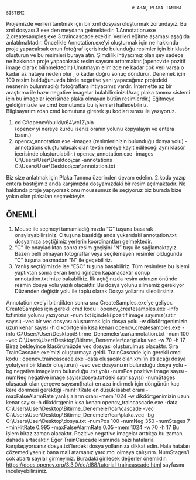                                                     # ARAÇ PLAKA TANIMA SİSTEMİ
Projemizde verileri tanıtmak için bir xml dosyası oluşturmak zorundayız. Bu xml dosyası 3 exe den meydana gelmektedir. 
1.Annotation.exe 
2.createsamples.exe 
3.traincascade.exe’dir.
Verileri eğitme aşaması aşağıda anlatılmaktadır.
Öncelikle Annotation.exe’yi oluşturmak için ne hakkında proje yapacaksak onun fotoğraf içerisinde bulunduğu resimler için bir klasör oluşturun ve bu resimleri buraya atın. Şimdilik ihtiyacımız olan şey sadece ne hakkında proje yapacaksak resim sayısını arttırmaktır.(opencv’de pozitif image olarak bilinmektedir.) Unutmayın elimizde ne kadar çok veri varsa o kadar az hataya neden olur , o kadar doğru sonuç döndürür. Denemek için 100 resim bulduğunuzda birde negative yani yapacağınız projedeki nesnenin bulunmadığı fotoğraflara ihtiyacımız vardır. İnternette az bir araştırma ile hazır negative imagelar bulabilirsiniz.(Araç plaka tanıma sistemi için bu imagelar içerisinde plaka olmayan bütün resimlerdir.)
Eğitmeye geldiğimizde ise cmd komutunda bu işlemleri halledebiliriz.
Bilgisayarımızdan cmd komutuna girerek şu kodları sırası ile yazıyoruz.
1.	cd C:\opencv\build\x64\vc12\bin\
(opencv yi nereye kurdu iseniz oranın yolunu kopyalayın ve entera basın.)
2.	opencv_annotation.exe -images (resimlerinizin bulunduğu dosya yolu) 
-annotations oluşturulacak olan textin nereye kayıt edileceği aynı klasör içerisinde oluşturulabilir.)
opencv_annotation.exe -images C:\Users\User\Desktop\car -annotations C:\Users\User\Desktop\car\annotation.txt
       
Biz size anlatmak için Plaka Tanıma üzerinden devam edelim. 2.kodu yazıp entera bastığımız anda karşımızda dosyamızdaki bir resim açılmaktadır. Ne hakkında proje yapıyorsak onu mouseumuz ile seçiyoruz biz burada bize yakın olan plakaları seçmekteyiz.



## ÖNEMLİ
1.	Mouse ile seçmeyi tamamladığımızda “C” tuşuna basarak onaylayabilirsiniz. C tuşuna basıldığı anda yukarıdaki annotation.txt dosyamıza seçtiğimiz yerlerin koordinantları gelmektedir.
2.	“C” ile onayladıktan sonra resim geçişini “N” tuşu ile sağlamaktayız. Bazen belli olmayan fotoğraflar veya seçilemeyen resimler olduğunda “C” tuşuna basmadan “N” ile geçebiliriz.
3.	Yanlış seçtiğimizde ise “ESC” tuşuna basabiliriz.
Tüm resimlere bu işlemi yaptıktan sonra ekran kendiliğinden kapanacaktır dönüp annotation.txt’mize bakabiliriz. İlk açtığınızda resim adınızın önünde resmin dosya yolu yazılı olacaktır. Bu dosya yolunu silmemiz gerekiyor Düzenden değiştir yolu ile toplu olarak Dosya yollarını silebilirsiniz.
      
Annotation.exe’yi bitirdikten sonra sıra CreateSamples.exe’ye geliyor.
CreateSamples için gerekli cmd kodu :
opencv_createsamples.exe -info txt’mizin yolunu yazıyoruz
-num txt içindeki pozitif image sayımız(satır sayısı) 
-vec bir vec dosyası oluşturmak için dosya yolu 
-w dikdörtgenimizin uzun kenar sayısı 
-h dikdörtgenin kısa kenarı
opencv_createsamples.exe -info C:\Users\User\Desktop\Bitirme_Denemeler\car\annotation.txt    -num 100 -vec C:\Users\User\Desktop\Bitirme_Denemeler\car\plaka.vec -w 70 -h 17
Biraz bekleyince klasörümüzde vec dosyası oluşturulmuş olacaktır.
Sıra TrainCascade.exe’mizi oluşturmaya geldi.
TrainCascade için gerekli cmd kodu : 
opencv_traincascade.exe -data oluşacak olan xml’in atılacağı dosya yolu(yeni bir klasör oluşturun)
-vec vec dosyanızın bulunduğu dosya yolu 
-bg negative imageların bulunduğu .txt yolu 
-numPos pozitive image sayısı
-numNeg negative image sayısı(dosya.txt’deki satır sayısı)
-numStages oluşacak olan çerçeve sayısını(hata) en aza indirmek için döngünün kaç kere dönmesi gerektiği 
-minHitRate en düşük isabet oranı
-maxFalseAlarmRate yanlış alarm oranı 
-mem 1024 
-w dikdörtgenimizin uzun kenar sayısı 
-h dikdörtgenin kısa kenarı
opencv_traincascade.exe -data C:\Users\User\Desktop\Bitirme_Denemeler\car\cascade -vec C:\Users\User\Desktop\Bitirme_Denemeler\car\plaka.vec -bg C:\Users\User\Desktop\dosya.txt -numPos 100 -numNeg 350 -numStages 7 -minHitRate 0.995 -maxFalseAlarmRate 0.05 -mem 1024 -w 70 -h 17
Bu işlem biraz zaman alacaktır. Pozitive negative imagelar arttıkça bu zaman dahada artacaktır. Eğer TrainCascade kısmında bazı hatalarla karşılaşıyorsanız dosya.txt’lerdeki dosya yollarınıza dikkat edin.
Hala hataları çözemediyseniz bana mail atarsanız yardımcı olmaya çalışırım. NumStages’i çok abartı sayılar girmeyiniz. Buradaki girilecek değerler önemlidir.
https://docs.opencv.org/3.3.0/dc/d88/tutorial_traincascade.html sayfasını inceleyebilirsiniz.













